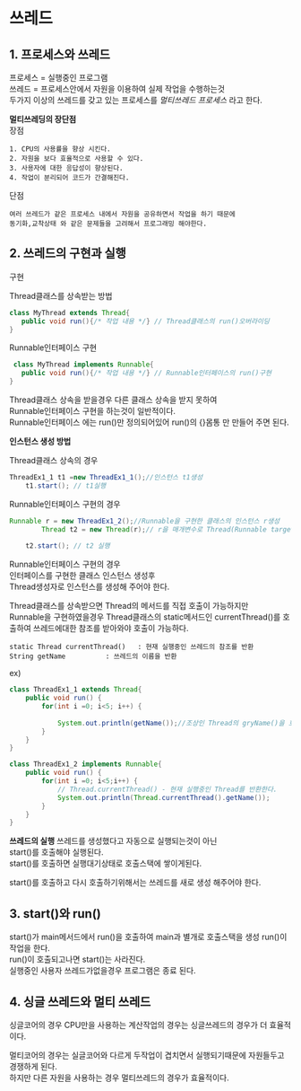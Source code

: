 # 쓰레드

## 1. 프로세스와 쓰레드
프로세스 = 실행중인 프로그램           
쓰레드 = 프로세스안에서 자원을 이용하여 실제 작업을 수행하는것     
두가지 이상의 쓰레드를 갖고 있는 프로세스를 *멀티쓰레드 프로세스* 라고 한다.       

**멀티쓰레딩의 장단점**      
장점   
    
    1. CPU의 사용률을 향상 시킨다.
    2. 자원을 보다 효율적으로 사용할 수 있다.
    3. 사용자에 대한 응답성이 향상된다.
    4. 작업이 분리되어 코드가 간결해진다.


단점 

    여러 쓰레드가 같은 프로세스 내에서 자원을 공유하면서 작업을 하기 때문에
    동기화,교착상태 와 같은 문제들을 고려해서 프로그래밍 해야한다.     


## 2. 쓰레드의 구현과 실행

 구현 
 
 Thread클래스를 상속받는 방법
 ```java
 class MyThread extends Thread{
    public void run(){/* 작업 내용 */} // Thread클래스의 run()오버라이딩
 }
 ```
 Runnable인터페이스 구현
 ```java
  class MyThread implements Runnable{
    public void run(){/* 작업 내용 */} // Runnable인터페이스의 run()구현
 }
 ```
Thread클래스 상속을 받을경우 다른 클래스 상속을 받지 못하여     
Runnable인터페이스 구현을 하는것이 일반적이다.     
Runnable인터페이스 에는 run()만 정의되어있어 run()의 {}몸통 만 만들어 주면 된다.      
  
**인스턴스 생성 방법**         

Thread클래스 상속의 경우
```java
ThreadEx1_1 t1 =new ThreadEx1_1();//인스턴스 t1생성
	t1.start(); // t1실행
```
Runnable인터페이스 구현의 경우
```java
Runnable r = new ThreadEx1_2();//Runnable을 구현한 클래스의 인스턴스 r생성
		Thread t2 = new Thread(r);// r을 매개변수로 Thread(Runnable target) 생성자 통한 인스턴스 생성
    
    t2.start(); // t2 실행   
```
Runnable인터페이스 구현의 경우           
인터페이스를 구현한 클래스 인스턴스 생성후     
Thread생성자로 인스턴스를 생성해 주어야 한다.     

Thread클래스를 상속받으면 Thread의 메서드를 직접 호출이 가능하지만      
Runnable을 구현하였을경우 Thread클래스의 static메서드인 currentThread()를 호출하여 쓰레드에대한 참조를 받아와야 호출이 가능하다.     

	static Thread currentThread()	: 현재 실행중인 쓰레드의 참조를 반환
	String getName			: 쓰레드의 이름을 반환
	
ex)
```java
class ThreadEx1_1 extends Thread{
	public void run() {
		for(int i =0; i<5; i++) {
			
			System.out.println(getName());//조상인 Thread의 gryName()을 호출
		}
	}
}

class ThreadEx1_2 implements Runnable{
	public void run() {
		for(int i =0; i<5;i++) {
			// Thread.currentThread() - 현재 실행중인 Thread를 반환한다.
			System.out.println(Thread.currentThread().getName());
		}
	}
}
```

**쓰레드의 실행**
쓰레드를 생성했다고 자동으로 실행되는것이 아닌         
start()를 호출해야 실행된다.      
start()를 호출하면 실행대기상태로 호출스택에 쌓이게된다.       

start()를 호출하고 다시 호출하기위해서는 쓰레드를 새로 생성 해주어야 한다.     

 
## 3. start()와 run()

start()가 main메서드에서 run()을 호출하여 main과 별개로 호출스택을 생성 run()이 작업을 한다.    
run()이 호출되고나면 start()는 사라진다.     
실행중인 사용자 쓰레드가없을경우 프로그램은 종료 된다.     

## 4. 싱글 쓰레드와 멀티 쓰레드 
싱글코어의 경우 CPU만을 사용하는 계산작업의 경우는 싱글쓰레드의 경우가 더 효율적이다.        


멀티코어의 경우는 실글코어와 다르게 두작업이 겹치면서 실행되기때문에 자원들두고 경쟁하게 된다.     
하지만 다른 자원을 사용하는 경우 멀티쓰레드의 경우가 효율적이다.      




